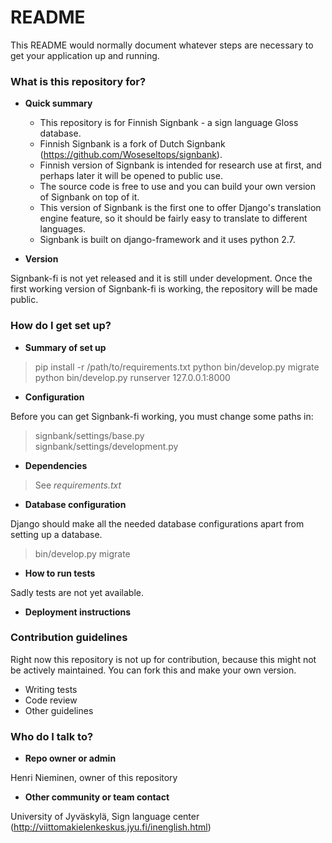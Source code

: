 # README #

This README would normally document whatever steps are necessary to get your application up and running.

### What is this repository for? ###

* **Quick summary**
    * This repository is for Finnish Signbank - a sign language Gloss database.
    * Finnish Signbank is a fork of Dutch Signbank (https://github.com/Woseseltops/signbank).
    * Finnish version of Signbank is intended for research use at first, and perhaps later it will be opened to public use.
    * The source code is free to use and you can build your own version of Signbank on top of it.
    * This version of Signbank is the first one to offer Django's translation engine feature, so it should be fairly easy to translate to different languages.
    * Signbank is built on django-framework and it uses python 2.7.

* **Version**

Signbank-fi is not yet released and it is still under development.
Once the first working version of Signbank-fi is working, the repository will be made public.

### How do I get set up? ###

* **Summary of set up**

> pip install -r /path/to/requirements.txt
> python bin/develop.py migrate
> python bin/develop.py runserver 127.0.0.1:8000

* **Configuration**

Before you can get Signbank-fi working, you must change some paths in:  
> signbank/settings/base.py  
> signbank/settings/development.py                              

* **Dependencies**

> See *requirements.txt*

* **Database configuration**

Django should make all the needed database configurations apart from setting up a database.
> bin/develop.py migrate

* **How to run tests**

Sadly tests are not yet available.

* **Deployment instructions**

### Contribution guidelines ###

Right now this repository is not up for contribution, because this might not be actively maintained. You can fork this and make your own version.

* Writing tests
* Code review
* Other guidelines

### Who do I talk to? ###

* **Repo owner or admin**

Henri Nieminen, owner of this repository

* **Other community or team contact**

University of Jyväskylä, Sign language center (http://viittomakielenkeskus.jyu.fi/inenglish.html)